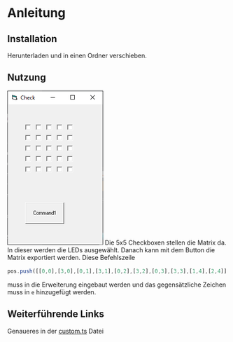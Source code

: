 # Anleitung
## Installation
Herunterladen und in einen Ordner verschieben.
## Nutzung
![](/docs/Creator.PNG)
Die 5x5 Checkboxen stellen die Matrix da. 
In dieser werden die LEDs ausgewählt.
Danach kann mit dem Button die Matrix exportiert werden.
Diese Befehlszeile
```javascript
pos.push([[0,0],[3,0],[0,1],[3,1],[0,2],[3,2],[0,3],[3,3],[1,4],[2,4]])
```
muss in die Erweiterung eingebaut werden und das gegensätzliche Zeichen muss in `e` hinzugefügt werden.
## Weiterführende Links
Genaueres in der [custom.ts](src/roh/custom.ts) Datei
